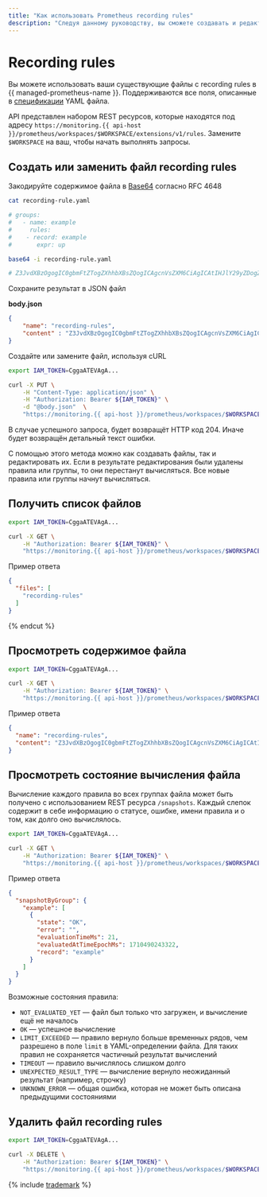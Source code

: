 ```yaml
---
title: "Как использовать Prometheus recording rules"
description: "Следуя данному руководству, вы сможете создавать и редактировать файлы Prometheus recording rules."
---
```


# Recording rules


Вы можете использовать ваши существующие файлы с recording rules в {{ managed-prometheus-name }}. Поддерживаются все поля, описанные в [спецификации](https://prometheus.io/docs/prometheus/latest/configuration/recording_rules/) YAML файла.

API представлен набором REST ресурсов, которые находятся под адресу `https://monitoring.{{ api-host }}/prometheus/workspaces/$WORKSPACE/extensions/v1/rules`. Замените `$WORKSPACE` на ваш, чтобы начать выполнять запросы.


## Создать или заменить файл recording rules

Закодируйте содержимое файла в [Base64](https://en.wikipedia.org/wiki/Base64) согласно RFC 4648

```bash
cat recording-rule.yaml

# groups:
#   - name: example
#     rules:
#    - record: example
#       expr: up

base64 -i recording-rule.yaml

# Z3JvdXBzOgogIC0gbmFtZTogZXhhbXBsZQogICAgcnVsZXM6CiAgICAtIHJlY29yZDogZXhhbXBsZQogICAgICBleHByOiB1cA==
```

Сохраните результат в JSON файл

**body.json**
```json
{
    "name": "recording-rules",
    "content" : "Z3JvdXBzOgogIC0gbmFtZTogZXhhbXBsZQogICAgcnVsZXM6CiAgICAtIHJlY29yZDogZXhhbXBsZQogICAgICBleHByOiB1cA=="
}
```

Создайте или замените файл, используя cURL

```bash
export IAM_TOKEN=CggaATEVAgA...

curl -X PUT \
    -H "Content-Type: application/json" \
    -H "Authorization: Bearer ${IAM_TOKEN}" \
    -d "@body.json"  \
    "https://monitoring.{{ api-host }}/prometheus/workspaces/$WORKSPACE/extensions/v1/rules"
```

В случае успешного запроса, будет возвращёт HTTP код 204. Иначе будет возвращён детальный текст ошибки.

С помощью этого метода можно как создавать файлы, так и редактировать их. Если в результате редактирования были удалены правила или группы, то они перестанут вычисляться. Все новые правила или группы начнут вычисляться.

## Получить список файлов

```bash
export IAM_TOKEN=CggaATEVAgA...

curl -X GET \
    -H "Authorization: Bearer ${IAM_TOKEN}" \
    "https://monitoring.{{ api-host }}/prometheus/workspaces/$WORKSPACE/extensions/v1/rules"
```

Пример ответа

```json
{
  "files": [
    "recording-rules"
  ]
}
```

{% endcut %}

## Просмотреть содержимое файла


```bash
export IAM_TOKEN=CggaATEVAgA...

curl -X GET \
    -H "Authorization: Bearer ${IAM_TOKEN}" \
    "https://monitoring.{{ api-host }}/prometheus/workspaces/$WORKSPACE/extensions/v1/rules/recording-rules"
```


Пример ответа

```json
{
  "name": "recording-rules",
  "content": "Z3JvdXBzOgogIC0gbmFtZTogZXhhbXBsZQogICAgcnVsZXM6CiAgICAtIHJlY29yZDogZXhhbXBsZQogICAgICBleHByOiB1cA=="
}
```

## Просмотреть состояние вычисления файла

Вычисление каждого правила во всех группах файла может быть получено с использованием REST ресурса `/snapshots`. Каждый слепок содержит в себе информацию о статусе, ошибке, имени правила и о том, как долго оно вычислялось.

```bash
export IAM_TOKEN=CggaATEVAgA...

curl -X GET \
    -H "Authorization: Bearer ${IAM_TOKEN}" \
    "https://monitoring.{{ api-host }}/prometheus/workspaces/$WORKSPACE/extensions/v1/rules/recording-rules/snapshots"
```

Пример ответа

```json
{
  "snapshotByGroup": {
    "example": [
      {
        "state": "OK",
        "error": "",
        "evaluationTimeMs": 21,
        "evaluatedAtTimeEpochMs": 1710490243322,
        "record": "example"
      }
    ]
  }
}
```

Возможные состояния правила:
* `NOT_EVALUATED_YET` — файл был только что загружен, и вычисление ещё не началось
* `OK` — успешное вычисление
* `LIMIT_EXCEEDED` — правило вернуло больше временных рядов, чем разрешено в поле `limit` в YAML-определении файла. Для таких правил не сохраняется частичный результат вычислений
* `TIMEOUT` — правило вычислялось слишком долго
* `UNEXPECTED_RESULT_TYPE` — вычисление вернуло неожиданный результат (например, строчку)
* `UNKNOWN_ERROR` — общая ошибка, которая не может быть описана предыдущими состояниями


## Удалить файл recording rules

```bash
export IAM_TOKEN=CggaATEVAgA...

curl -X DELETE \
    -H "Authorization: Bearer ${IAM_TOKEN}" \
    "https://monitoring.{{ api-host }}/prometheus/workspaces/$WORKSPACE/extensions/v1/rules/recording-rules"
```


{% include [trademark](../../../../_includes/monitoring/trademark.md) %}

